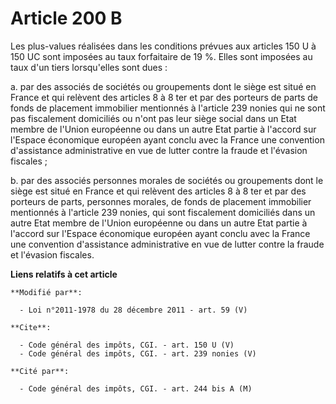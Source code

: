 # Article 200 B

Les plus-values réalisées dans les conditions prévues aux articles 150 U à 150 UC sont imposées au taux forfaitaire de 19 %.
Elles sont imposées au taux d'un tiers lorsqu'elles sont dues : 

a. par des associés de sociétés ou groupements dont le siège est situé en France et qui relèvent des articles 8 à 8 ter et
par des porteurs de parts de fonds de placement immobilier mentionnés à l'article 239 nonies qui ne sont pas fiscalement
domiciliés ou n'ont pas leur siège social dans un Etat membre de l'Union européenne ou dans un autre Etat partie à l'accord
sur l'Espace économique européen ayant conclu avec la France une convention d'assistance administrative en vue de lutter
contre la fraude et l'évasion fiscales ; 

b. par des associés personnes morales de sociétés ou groupements dont le siège est situé en France et qui relèvent des
articles 8 à 8 ter et par des porteurs de parts, personnes morales, de fonds de placement immobilier mentionnés à l'article
239 nonies, qui sont fiscalement domiciliés dans un autre Etat membre de l'Union européenne ou dans un autre Etat partie à
l'accord sur l'Espace économique européen ayant conclu avec la France une convention d'assistance administrative en vue de
lutter contre la fraude et l'évasion fiscales.

**Liens relatifs à cet article**

	**Modifié par**:

	  - Loi n°2011-1978 du 28 décembre 2011 - art. 59 (V)

	**Cite**:

	  - Code général des impôts, CGI. - art. 150 U (V)
	  - Code général des impôts, CGI. - art. 239 nonies (V)

	**Cité par**:

	  - Code général des impôts, CGI. - art. 244 bis A (M)

